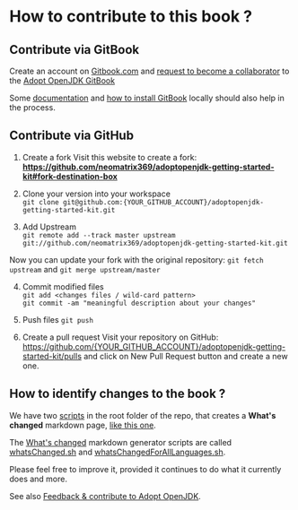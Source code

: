 # How to contribute to this book ?

## Contribute via GitBook

Create an account on [Gitbook.com](http://www.gitbook.com/login) and [request to become a collaborator](https://www.gitbook.com/book/neomatrix369/adoptopenjdk-getting-started-kit/contact) to the [Adopt OpenJDK GitBook](http://neomatrix369.gitbooks.io/adoptopenjdk-getting-started-kit/)

Some [documentation](http://help.gitbook.com/) and [how to install GitBook](https://github.com/GitbookIO/gitbook) locally should also help in the process.

## Contribute via GitHub

1. Create a fork
Visit this website to create a fork: **https://github.com/neomatrix369/adoptopenjdk-getting-started-kit#fork-destination-box** 

2. Clone your version into your workspace <br/>
```git clone git@github.com:{YOUR_GITHUB_ACCOUNT}/adoptopenjdk-getting-started-kit.git```

3. Add Upstream <br/>
```git remote add --track master upstream git://github.com/neomatrix369/adoptopenjdk-getting-started-kit.git```

Now you can update your fork with the original repository:
```git fetch upstream``` 
and 
```git merge upstream/master```

4. Commit modified files <br/>
```git add <changes files / wild-card pattern>```<br/>
```git commit -am "meaningful description about your changes"```

5. Push files
```git push```

6. Create a pull request
Visit your repository on GitHub: https://github.com/{YOUR_GITHUB_ACCOUNT}/adoptopenjdk-getting-started-kit/pulls and click on New Pull Request button and create a new one.

## How to identify changes to the book ?

We have two [scripts](https://github.com/neomatrix369/adoptopenjdk-getting-started-kit) in the root folder of the repo, that creates a <b>What's changed</b> markdown page, [like this one](http://neomatrix369.gitbooks.io/adoptopenjdk-getting-started-kit/content/en/whatsChanged.html).

The [What's changed](http://neomatrix369.gitbooks.io/adoptopenjdk-getting-started-kit/content/en/whatsChanged.html) markdown generator scripts are called [whatsChanged.sh](https://github.com/neomatrix369/adoptopenjdk-getting-started-kit/blob/master/whatsChangedFor.sh) and [whatsChangedForAllLanguages.sh](https://github.com/neomatrix369/adoptopenjdk-getting-started-kit/blob/master/whatsChangedFor.sh).

Please feel free to improve it, provided it continues to do what it currently does and more.

See also [Feedback & contribute to Adopt OpenJDK](feedback.md).